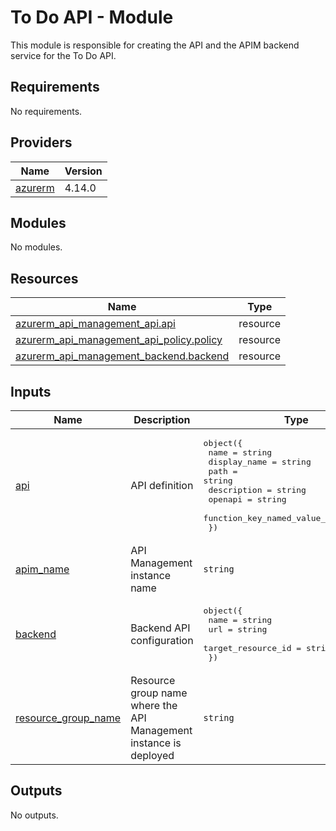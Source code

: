 # To Do API - Module

This module is responsible for creating the API and the APIM backend service for the To Do API.

<!-- BEGIN_TF_DOCS -->
## Requirements

No requirements.

## Providers

| Name | Version |
|------|---------|
| <a name="provider_azurerm"></a> [azurerm](#provider\_azurerm) | 4.14.0 |

## Modules

No modules.

## Resources

| Name | Type |
|------|------|
| [azurerm_api_management_api.api](https://registry.terraform.io/providers/hashicorp/azurerm/latest/docs/resources/api_management_api) | resource |
| [azurerm_api_management_api_policy.policy](https://registry.terraform.io/providers/hashicorp/azurerm/latest/docs/resources/api_management_api_policy) | resource |
| [azurerm_api_management_backend.backend](https://registry.terraform.io/providers/hashicorp/azurerm/latest/docs/resources/api_management_backend) | resource |

## Inputs

| Name | Description | Type | Default | Required |
|------|-------------|------|---------|:--------:|
| <a name="input_api"></a> [api](#input\_api) | API definition | <pre>object({<br>    name                          = string<br>    display_name                  = string<br>    path                          = string<br>    description                   = string<br>    openapi                       = string<br>    function_key_named_value_name = string<br>  })</pre> | n/a | yes |
| <a name="input_apim_name"></a> [apim\_name](#input\_apim\_name) | API Management instance name | `string` | n/a | yes |
| <a name="input_backend"></a> [backend](#input\_backend) | Backend API configuration | <pre>object({<br>    name               = string<br>    url                = string<br>    target_resource_id = string<br>  })</pre> | n/a | yes |
| <a name="input_resource_group_name"></a> [resource\_group\_name](#input\_resource\_group\_name) | Resource group name where the API Management instance is deployed | `string` | n/a | yes |

## Outputs

No outputs.
<!-- END_TF_DOCS -->
